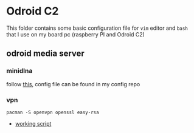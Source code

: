 # Odroid C2

This folder contains some basic configuration file for `vim` editor and `bash`
that I use on my board pc (raspberry PI and Odroid C2)

## odroid media server

### minidlna

follow [this](https://wiki.archlinux.org/index.php/ReadyMedia), config file can
be found in my config repo

### vpn

`pacman -S openvpn openssl easy-rsa`

- [working script](https://github.com/angristan/openvpn-install)
